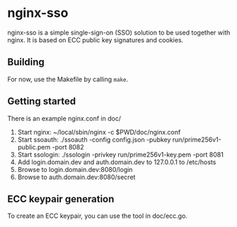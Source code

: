 nginx-sso
=========

nginx-sso is a simple single-sign-on (SSO) solution to be used together with
nginx. It is based on ECC public key signatures and cookies.

Building
--------

For now, use the Makefile by calling `make`.

Getting started
---------------

There is an example nginx.conf in doc/ 

1. Start nginx: ~/local/sbin/nginx -c $PWD/doc/nginx.conf
2. Start ssoauth: ./ssoauth -config config.json -pubkey run/prime256v1-public.pem -port 8082
3. Start ssologin: ./ssologin -privkey run/prime256v1-key.pem -port 8081
4. Add login.domain.dev and auth.domain.dev to 127.0.0.1 to /etc/hosts
5. Browse to login.domain.dev:8080/login
6. Browse to auth.domain.dev:8080/secret

ECC keypair generation
----------------------

To create an ECC keypair, you can use the tool in doc/ecc.go.
